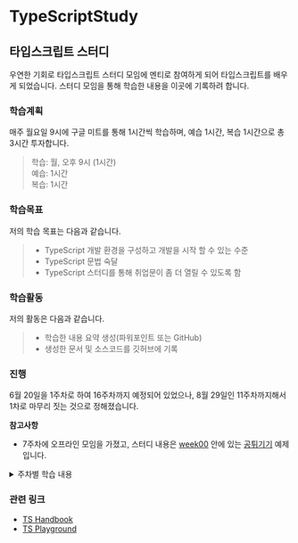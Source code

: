 # TypeScriptStudy

## 타입스크립트 스터디

우연한 기회로 타입스크립트 스터디 모임에 멘티로 참여하게 되어 타입스크립트를 배우게 되었습니다.
스터디 모임을 통해 학습한 내용을 이곳에 기록하려 합니다.

### 학습계획

매주 월요일 9시에 구글 미트를 통해 1시간씩 학습하며, 예습 1시간, 복습 1시간으로 총 3시간 투자합니다.

> 학습: 월, 오후 9시 (1시간)  
> 예습: 1시간  
> 복습: 1시간  

### 학습목표

저의 학습 목표는 다음과 같습니다.

> - TypeScript 개발 환경을 구성하고 개발을 시작 할 수 있는 수준
> - TypeScript 문법 숙달
> - TypeScript 스터디를 통해 취업문이 좀 더 열릴 수 있도록 함

### 학습활동

저의 활동은 다음과 같습니다.

> - 학습한 내용 요약 생성(파워포인트 또는 GitHub)
> - 생성한 문서 및 소스코드를 깃허브에 기록

### 진행

6월 20일을 1주차로 하여 16주차까지 예정되어 있었으나, 8월 29일인 11주차까지해서 1차로 마무리 짓는 것으로 정해졌습니다.

**참고사항**

- 7주차에 오프라인 모임을 가졌고, 스터디 내용은 [week00](./week00/) 안에 있는 [공튀기기](./week00/bounced_ball/) 예제입니다.

<details>
<summary>주차별 학습 내용</summary>

> [0주 - 오프라인 모임 ✔️](./week00/)  
> [1주 - The TypeScript Handbook ✔️](./week01/)  
> [2주 - The Basics ✔️](./week02/)  
> [3주 - Everyday Types ✔️](./week03/)  
> [4주 - Narrowing ✔️](./week04/)  
> [5주 - More on Functions ✔️](./week05/)  
> [6주 - Object Types ✔️](./week06/)  
> [7주 - 오프라인 모임 ✔️](./week00/)  
> [8주 - Creating Types from Types: Generics ✔️](./week08/)  
> 9주 - Creating Types from Types  
> 10주 - Classes  
> 11주 - Modules  

</details>

### 관련 링크

- [TS Handbook](https://www.typescriptlang.org/docs/handbook/intro.html)
- [TS Playground](https://www.typescriptlang.org/play/)
